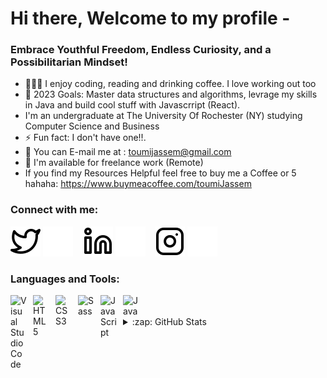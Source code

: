 # Hi there, Welcome to my profile - 

### Embrace Youthful Freedom, Endless Curiosity, and a Possibilitarian Mindset!

- 👨🏻‍💻 I enjoy coding, reading and drinking coffee. I love working out too
- 🥅 2023 Goals: Master data structures and algorithms, levrage my skills in Java and build cool stuff with Javascrript (React). 
- I'm an undergraduate at The University Of Rochester (NY) studying Computer Science and Business 
- ⚡ Fun fact: I don't have one!!. 
- 📧 You can E-mail me at : toumijassem@gmail.com
- 👔 I'm available for freelance work (Remote)
- If you find my Resources Helpful feel free to buy me a Coffee or 5 hahaha: https://www.buymeacoffee.com/toumiJassem

### Connect with me:
[![website](./icon-images/twitter-light.svg)](https://twitter.com/NftTuni#gh-light-mode-only)
[![website](./icon-images/twitter-dark.svg)](https://twitter.com/NftTuni#gh-dark-mode-only)
&nbsp;&nbsp;
[![website](./icon-images/linkedin-light.svg)](https://www.linkedin.com/in/jassem-toumi#gh-light-mode-only)
[![website](./icon-images/linkedin-dark.svg)](https://www.linkedin.com/in/jassem-toumi#gh-dark-mode-only)
&nbsp;&nbsp;
[![website](./icon-images/instagram-light.svg)](https://www.instagram.com/jassem.toumi#gh-light-mode-only)
[![website](./icon-images/instagram-dark.svg)](https://www.instagram.com/jassem.toumi#gh-dark-mode-only)


### Languages and Tools:

<!-- VS Code icon -->
<img align="left" alt="Visual Studio Code" width="26px" src="https://cdn.jsdelivr.net/gh/devicons/devicon/icons/vscode/vscode-original.svg" style="padding-right:10px;" />
<!-- HTML icon -->
<img align="left" alt="HTML5" width="26px" src="https://cdn.jsdelivr.net/gh/devicons/devicon/icons/html5/html5-original.svg" style="padding-right:10px;" />
<!-- Chakra ui icon -->
<img align="left" alt="CSS3" width="26px" src="https://cdn.jsdelivr.net/gh/devicons/devicon/icons/css3/css3-original.svg" style="padding-right:10px;" />
<img align="left" alt="Sass" width="26px" src="https://upload.wikimedia.org/wikipedia/commons/a/a7/React-icon.svg" style="padding-right:10px;" />
<!-- JS icon -->
<img align="left" alt="JavaScript" width="26px" src="https://cdn.jsdelivr.net/gh/devicons/devicon/icons/javascript/javascript-original.svg" style="padding-right:10px;" />
<!-- Java icon -->
<img align="left" alt="Java" width="30px" src="https://www.svgrepo.com/show/184143/java.svg" style="padding-right:10px;" />

<br />
<br />

<details>
  <summary>:zap: GitHub Stats</summary>

  <img align="left" alt="codeSTACKr's GitHub Stats" src="https://github-readme-stats.vercel.app/api?username=Jassem-Toumi&show_icons=true&hide_border=false&title_color=ff652f&icon_color=FFE400&bg_color=09131B&text_color=ffffff&border_color=0c1a25" />

</details>
